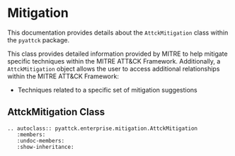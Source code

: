 # Mitigation

This documentation provides details about the `AttckMitigation` class within the `pyattck` package.

This class provides detailed information provided by MITRE to help mitigate specific techniques within the MITRE ATT&CK Framework.  Additionally, a `AttckMitigation` object allows the user to access additional relationships within the MITRE ATT&CK Framework:

* Techniques related to a specific set of mitigation suggestions

## AttckMitigation Class

```eval_rst
.. autoclass:: pyattck.enterprise.mitigation.AttckMitigation
   :members:
   :undoc-members:
   :show-inheritance:
```